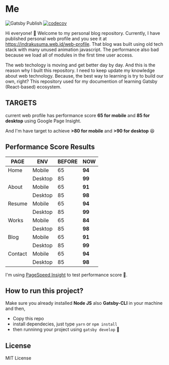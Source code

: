 # Me

![Gatsby Publish](https://github.com/idindrakusuma/me/workflows/Gatsby%20Publish/badge.svg) [![codecov](https://codecov.io/gh/idindrakusuma/me/branch/master/graph/badge.svg)](https://codecov.io/gh/idindrakusuma/me)

Hi everyone! 👋 Welcome to my personal blog repository. Currently, I have published personal web profile and you see it at https://indrakusuma.web.id/web-profile. That blog was built using old tech stack with many unused animation javascript. The performance also bad because we load all of modules in the first time user access.

The web techology is moving and get better day by day. And this is the reason why I built this repository. I need to keep update my knowledge about web technology. Because, the best way to learning is try to build our own, right? This repository used for my documention of learning Gatsby (React-based) ecosystem.

## TARGETS

current web profile has performance score **65 for mobile** and **85 for desktop** using Google Page Insight.

And I'm have target to achieve **>80 for mobile** and **>90 for desktop** 😆

## Performance Score Results

| PAGE    | ENV     | BEFORE | NOW    |
| ------- | ------- | ------ | ------ |
| Home    | Mobile  | 65     | **94** |
|         | Desktop | 85     | **99** |
| About   | Mobile  | 65     | **91** |
|         | Desktop | 85     | **98** |
| Resume  | Mobile  | 65     | **94** |
|         | Desktop | 85     | **99** |
| Works   | Mobile  | 65     | **84** |
|         | Desktop | 85     | **98** |
| Blog    | Mobile  | 65     | **91** |
|         | Desktop | 85     | **99** |
| Contact | Mobile  | 65     | **94** |
|         | Desktop | 85     | **98** |

I'm using [PageSpeed Insight](https://developers.google.com/speed/pagespeed/insights/?url=https%3A%2F%2Findrakusuma.web.id%2Fme%2Fcontact%2F&tab=desktop) to test performance score 🚀.

## How to run this project?

Make sure you already installed **Node JS** also **Gatsby-CLI** in your machine and then,

- Copy this repo
- install dependecies, just type `yarn` or `npm install`
- then runninng your project using `gatsby develop` 🚀

## License

MIT License
